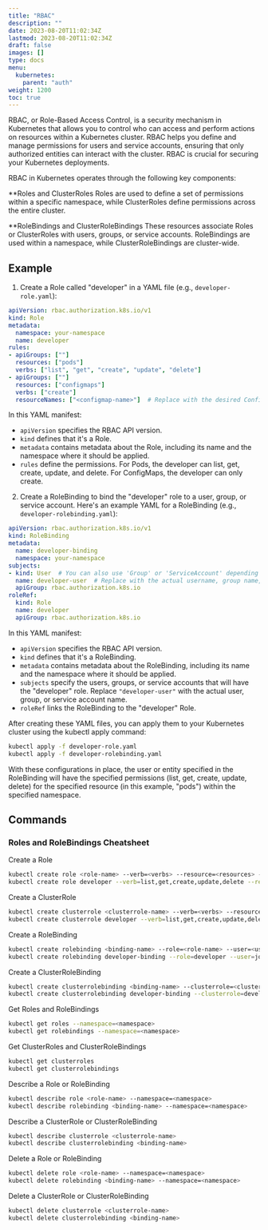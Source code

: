 ```yaml
---
title: "RBAC"
description: ""
date: 2023-08-20T11:02:34Z
lastmod: 2023-08-20T11:02:34Z
draft: false
images: []
type: docs
menu:
  kubernetes:
    parent: "auth"
weight: 1200
toc: true
---
```


RBAC, or Role-Based Access Control, is a security mechanism in Kubernetes that allows you to control who can access and perform actions on resources within a Kubernetes cluster. RBAC helps you define and manage permissions for users and service accounts, ensuring that only authorized entities can interact with the cluster. RBAC is crucial for securing your Kubernetes deployments.

RBAC in Kubernetes operates through the following key components:

 **Roles and ClusterRoles Roles are used to define a set of permissions within a specific namespace, while ClusterRoles define permissions across the entire cluster.

 **RoleBindings and ClusterRoleBindings These resources associate Roles or ClusterRoles with users, groups, or service accounts. RoleBindings are used within a namespace, while ClusterRoleBindings are cluster-wide.

## Example

1. Create a Role called "developer" in a YAML file (e.g., `developer-role.yaml`):

```yaml
apiVersion: rbac.authorization.k8s.io/v1
kind: Role
metadata:
  namespace: your-namespace
  name: developer
rules:
- apiGroups: [""]
  resources: ["pods"]
  verbs: ["list", "get", "create", "update", "delete"]
- apiGroups: [""]
  resources: ["configmaps"]
  verbs: ["create"]
  resourceNames: ["<configmap-name>"]  # Replace with the desired ConfigMap name
```

In this YAML manifest:

- `apiVersion` specifies the RBAC API version.
- `kind` defines that it's a Role.
- `metadata` contains metadata about the Role, including its name and the namespace where it should be applied.
- `rules` define the permissions. For Pods, the developer can list, get, create, update, and delete. For ConfigMaps, the developer can only create.

2. Create a RoleBinding to bind the "developer" role to a user, group, or service account. Here's an example YAML for a RoleBinding (e.g., `developer-rolebinding.yaml`):

```yaml
apiVersion: rbac.authorization.k8s.io/v1
kind: RoleBinding
metadata:
  name: developer-binding
  namespace: your-namespace
subjects:
- kind: User  # You can also use 'Group' or 'ServiceAccount' depending on your use case.
  name: developer-user  # Replace with the actual username, group name, or service account name.
  apiGroup: rbac.authorization.k8s.io
roleRef:
  kind: Role
  name: developer
  apiGroup: rbac.authorization.k8s.io
```

In this YAML manifest:

- `apiVersion` specifies the RBAC API version.
- `kind` defines that it's a RoleBinding.
- `metadata` contains metadata about the RoleBinding, including its name and the namespace where it should be applied.
- `subjects` specify the users, groups, or service accounts that will have the "developer" role. Replace `"developer-user"` with the actual user, group, or service account name.
- `roleRef` links the RoleBinding to the "developer" Role.

After creating these YAML files, you can apply them to your Kubernetes cluster using the kubectl apply command:

```bash
kubectl apply -f developer-role.yaml
kubectl apply -f developer-rolebinding.yaml
```

With these configurations in place, the user or entity specified in the RoleBinding will have the specified permissions (list, get, create, update, delete) for the specified resource (in this example, "pods") within the specified namespace.

## Commands

### Roles and RoleBindings Cheatsheet

Create a Role
```bash
kubectl create role <role-name> --verb=<verbs> --resource=<resources> --namespace=<namespace>
kubectl create role developer --verb=list,get,create,update,delete --resource=pods --namespace=my-namespace
```

Create a ClusterRole
```bash
kubectl create clusterrole <clusterrole-name> --verb=<verbs> --resource=<resources>
kubectl create clusterrole developer --verb=list,get,create,update,delete --resource=pods
```

Create a RoleBinding
```bash
kubectl create rolebinding <binding-name> --role=<role-name> --user=<user> --namespace=<namespace>
kubectl create rolebinding developer-binding --role=developer --user=john --namespace=my-namespace
```

Create a ClusterRoleBinding
```bash
kubectl create clusterrolebinding <binding-name> --clusterrole=<clusterrole-name> --user=<user>
kubectl create clusterrolebinding developer-binding --clusterrole=developer --user=john
```

Get Roles and RoleBindings
```bash
kubectl get roles --namespace=<namespace>
kubectl get rolebindings --namespace=<namespace>
```

Get ClusterRoles and ClusterRoleBindings

```bash
kubectl get clusterroles
kubectl get clusterrolebindings
```

Describe a Role or RoleBinding

```bash
kubectl describe role <role-name> --namespace=<namespace>
kubectl describe rolebinding <binding-name> --namespace=<namespace>
```

Describe a ClusterRole or ClusterRoleBinding

```bash
kubectl describe clusterrole <clusterrole-name>
kubectl describe clusterrolebinding <binding-name>
```

Delete a Role or RoleBinding

```bash
kubectl delete role <role-name> --namespace=<namespace>
kubectl delete rolebinding <binding-name> --namespace=<namespace>
```

Delete a ClusterRole or ClusterRoleBinding

```bash
kubectl delete clusterrole <clusterrole-name>
kubectl delete clusterrolebinding <binding-name>
```
